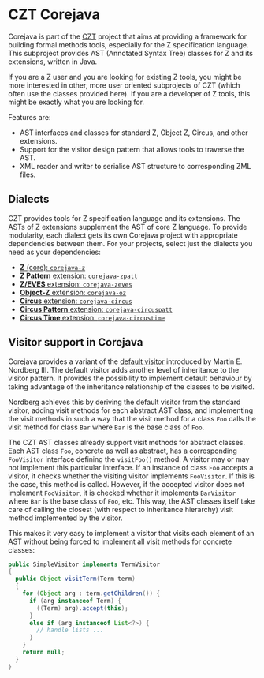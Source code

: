 # CZT Corejava

Corejava is part of the [CZT][czt] project that aims at providing a framework for building
formal methods tools, especially for the Z specification language.  This subproject provides
AST (Annotated Syntax Tree) classes for Z and its extensions, written in Java.

If you are a Z user and you are looking for existing Z tools, you might be more interested
in other, more user oriented subprojects of CZT (which often use the classes provided here).
If you are a developer of Z tools, this might be exactly what you are looking for.

Features are:

-   AST interfaces and classes for standard Z, Object Z, Circus, and other extensions.
-   Support for the visitor design pattern that allows tools to traverse the AST.
-   XML reader and writer to serialise AST structure to corresponding ZML files.

[czt]: http://czt.sourceforge.net


## Dialects

CZT provides tools for Z specification language and its extensions.
The ASTs of Z extensions supplement the AST of core Z language. To provide modularity, each
dialect gets its own Corejava project with appropriate dependencies between them.
For your projects, select just the dialects you need as your dependencies:

-   [**Z** (core): `corejava-z`](corejava-z/)
-   [**Z Pattern** extension: `corejava-zpatt`](corejava-zpatt/)
-   [**Z/EVES** extension: `corejava-zeves`](corejava-zeves/)
-   [**Object-Z** extension: `corejava-oz`](corejava-oz/)
-   [**Circus** extension: `corejava-circus`](corejava-circus/)
-   [**Circus Pattern** extension: `corejava-circuspatt`](corejava-circuspatt/)
-   [**Circus Time** extension: `corejava-circustime`](corejava-circustime/)


## Visitor support in Corejava

Corejava provides a variant of the [default visitor][visitor-paper] introduced by
Martin E. Nordberg III. The default visitor adds another level of inheritance to the visitor
pattern. It provides the possibility to implement default behaviour by taking advantage of the
inheritance relationship of the classes to be visited.

[visitor-paper]: http://www.ccs.neu.edu/research/demeter/adaptive-patterns/visitor-usage/papers/plop96/variations-visitor-nordberg.ps

Nordberg achieves this by deriving the default visitor from the standard visitor, adding visit
methods for each abstract AST class, and implementing the visit methods in such a way that the
visit method for a class `Foo` calls the visit method for class `Bar` where `Bar` is the base
class of `Foo`.

The CZT AST classes already support visit methods for abstract classes.
Each AST class `Foo`, concrete as well as abstract, has a corresponding `FooVisitor` interface
defining the `visitFoo()` method. A visitor may or may not implement this particular interface.
If an instance of class `Foo` accepts a visitor, it checks whether the visiting visitor implements
`FooVisitor`.  If this is the case, this method is called.  However, if the accepted visitor does
not implement `FooVisitor`, it is checked whether it implements `BarVisitor` where `Bar` is the
base class of `Foo`, etc. This way, the AST classes itself take care of calling the closest
(with respect to inheritance hierarchy) visit method implemented by the visitor.

This makes it very easy to implement a visitor that visits each element of an AST without being
forced to implement all visit methods for concrete classes:

```java
public SimpleVisitor implements TermVisitor
{
  public Object visitTerm(Term term)
  {
    for (Object arg : term.getChildren()) {
      if (arg instanceof Term) {
        ((Term) arg).accept(this);
      }
      else if (arg instanceof List<?>) {
        // handle lists ...
      }
    }
    return null;
  }
}
```
